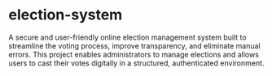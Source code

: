 # election-system
A secure and user-friendly online election management system built to streamline the voting process, improve transparency, and eliminate manual errors. This project enables administrators to manage elections and allows users to cast their votes digitally in a structured, authenticated environment.
